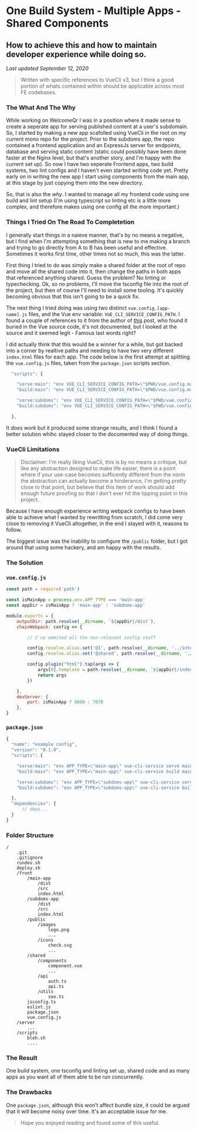 # One Build System - Multiple Apps - Shared Components
## How to achieve this and how to maintain developer experience while doing so.
_Last updated September 12, 2020_

>Written with specific references to VueCli v3, but I think a good portion of whats contained within should be applicable across most FE codebases.

### The What And The Why

While working on WelcomeQr I was in a position where it made sense to create a seperate app for serving published content at a user's subdomain. So, I started by making a new app scafolled using VueCli in the root on my current mono repo for the project. Prior to the subdoms app, the repo contained a frontend application and an ExpressJs server for endpoints, database and serving static content (static could possibly have been done faster at the Nginx level, but that's another story, and I'm happy with the current set up). So now I have two seperate Frontend apps, two build systems, two lint configs and I haven't even started writing code yet. Pretty early on in writing the new app I start using components from the main app, at this stage by just copying them into the new directory.

So, that is also the _why_. I wanted to manage all my frontend code using one build and lint setup (I'm using typescript so linting etc is a little more complex, and therefore makes using one config all the more important.)

### Things I Tried On The Road To Completetion

I generally start things in a naieve manner, that's by no means a negative, but I find when I'm attempting something that is new to me making a branch and trying to go directly from A to B has been useful and effective. Sometimes it works first time, other times not so much, this was the latter.

First thing I tried to do was simply make a shared folder at the root of repo and move all the shared code into it, then change the paths in both apps that referenced anything shared. Guess the problem? No linting or typechecking. Ok, so no problems, I'll move the tsconfig file into the root of the project, but then of course I'll need to install some tooling. It's quickly becoming obvious that this isn't going to be a quick fix.

The next thing I tried doing was using two distinct `vue.config.[app-name].js` files, and the Vue env variable: `VUE_CLI_SERVICE_CONFIG_PATH`. I found a couple of references to it from the author of [this](https://serebrov.github.io/html/2020-05-03-vue-cli-multiple-configs.html) post, who found it buried in the Vue source code, it's not documented, but I looked at the source and it seemed legit - Famous last words right?

I did actually think that this would be a winner for a while, but got backed into a corner by realtive paths and needing to have two very different `index.html` files for each app. The code below is the first attempt at splitting the `vue.config.js` files, taken from the `package.json` scripts section.
```javascript
  "scripts": {

    "serve:main": "env VUE_CLI_SERVICE_CONFIG_PATH=\"$PWD/vue.config.main.js\" vue-cli-service serve --port 8080 main-app/src/main.ts --fix --skip-plugin @vue/cli-plugin-pwa,pwa --dest main-app/dist",
    "build:main": "env VUE_CLI_SERVICE_CONFIG_PATH=\"$PWD/vue.config.main.js\" vue-cli-service build --dest main-app/dist main-app/src/main.ts",

    "serve:subdoms": "env VUE_CLI_SERVICE_CONFIG_PATH=\"$PWD/vue.config.subdoms.js\" vue-cli-service serve --port 7070 subdoms-app/src/main.ts",
    "build:subdoms": "env VUE_CLI_SERVICE_CONFIG_PATH=\"$PWD/vue.config.subdoms.js\" vue-cli-service build --dest subdoms-app/dist subdoms-app/src/main.ts --fix --skip-plugin @vue/cli-plugin-pwa,pwa"

  },
```

It _does work_ but it produced some strange results, and I think I found a better solution whihc stayed closer to the documented way of doing things.

### VueCli Limitations

> Disclaimer: I'm really liking VueCli, this is by no means a critique, but like any abstraction designed to make life easier, there is a point where if your use-case becomes sufficently different from the norm the abstraction can actually become a hinderance, I'm getting pretty close to that point, but believe that this item of work should add enough future proofing so that I don't ever hit the tipping point in this project.

Because I have enough experience writing webpack configs to have been able to achieve what I wanted by rewritting from scratch, I did come very close to removing it VueCli altogether, in the end I stayed with it, reasons to follow.

The biggest issue was the inability to configure the `/public` folder, but I got around that using some hackery, and am happy with the results. 

### The Solution

### `vue.config.js`
```javascript
const path = require('path')

const isMainApp = process.env.APP_TYPE === 'main-app'
const appDir = isMainApp ? 'main-app' : 'subdoms-app'

module.exports = {
    outputDir: path.resolve(__dirname, `${appDir}/dist`),
    chainWebpack: config => {

        // I've ommited all the non-relevant config stuff

        config.resolve.alias.set('@I', path.resolve(__dirname, '../interfaces'))
        config.resolve.alias.set('@shared', path.resolve(__dirname, './shared'))

        config.plugin("html").tap(args => {
            args[0].template = path.resolve(__dirname, `${appDir}/index.html`)
            return args
        })

    },
    devServer: {
        port: isMainApp ? 8080 : 7070
    },
}
```

### `package.json`
```javascript
{
  "name": "example config",
  "version": "0.1.0",
  "scripts": {

    "serve:main": "env APP_TYPE=\"main-app\" vue-cli-service serve main-app/src/main.ts",
    "build:main": "env APP_TYPE=\"main-app\" vue-cli-service build main-app/src/main.ts",

    "serve:subdoms": "env APP_TYPE=\"subdoms-app\" vue-cli-service serve subdoms-app/src/main.ts",
    "build:subdoms": "env APP_TYPE=\"subdoms-app\" vue-cli-service build subdoms-app/src/main.ts"

  },
  "dependencies": {
      // deps...
  }
}
```

### Folder Structure
```
/
    .git
    .gitignore
    rundev.sh
    deploy.sh
    /front
        /main-app
            /dist
            /src
            index.html
        /subdoms-app
            /dist
            /src
            index.html
        /public
            /images
                logo.png
                ...
            /icons
                check.svg
                ...
        /shared
            /components
                component.vue
                ...
            /api
                auth.ts
                api.ts
            /utils
                seo.ts
        jsconfig.ts
        eslint.js
        package.json
        vue.config.js
    /server
        ...
    /scripts
        bleh.sh
        ....
```

### The Result

One build system, one tsconfig and linting set up, shared code and as many apps as you want all of them able to be run concurrently.

### The Drawbacks

One `package.json`, although this won't affect bundle size, it could be argued that it will become noisy over time. It's an acceptable issue for me.

> Hope you enjoyed reading and found some of this useful.